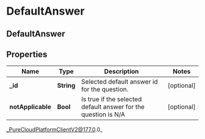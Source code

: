 # DefaultAnswer

## DefaultAnswer

## Properties

|Name | Type | Description | Notes|
|------------ | ------------- | ------------- | -------------|
| **_id** | **String** | Selected default answer id for the question. | [optional] |
| **notApplicable** | **Bool** | Is true if the selected default answer for the question is N/A | [optional] |



_PureCloudPlatformClientV2@177.0.0_
